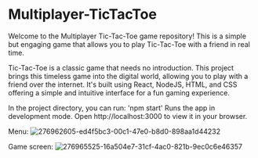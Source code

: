 # Multiplayer-TicTacToe
Welcome to the Multiplayer Tic-Tac-Toe game repository! This is a simple but engaging game that allows you to play Tic-Tac-Toe with a friend in real time.

Tic-Tac-Toe is a classic game that needs no introduction. This project brings this timeless game into the digital world, allowing you to play with a friend over the internet. It's built using React, NodeJS, HTML, and CSS offering a simple and intuitive interface for a fun gaming experience.

In the project directory, you can run: 'npm start' Runs the app in development mode. Open http://localhost:3000 to view it in your browser.

Menu: 
![276962605-ed4f5bc3-00c1-47e0-b8d0-898aa1d44232](https://github.com/Yoni2222/Multiplayer-TicTacToe/assets/55746609/afdfbc2e-772d-4fd5-9779-5516d34ba9f9)

Game screen:
![276965525-16a504e7-31cf-4ac0-821b-9ec0c6e46357](https://github.com/Yoni2222/Multiplayer-TicTacToe/assets/55746609/62170618-0268-45f9-a604-285188cb9496)

